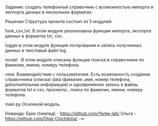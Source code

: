 Задание: cоздать телефонный справочник с возможностью импорта и экспорта данных в нескольких форматах.

Решение
Структура проекта состоит из 5 модулей:

funk_csv_txt. В этом модуле реализованы функции импорта, экспорта данных в форматах txt, csv.

logger.в этом модуле функция логирования и запись полученных данных в текстовый файл log.

model . В этом модуле описаны функции поиска в справочнике по фамилии, имени, номеру телефона

view. Взаимодействие с пользователем. Есть возможность создание справочника (списка) data (фамилия ,имя, номер телефона, дополнительная информация) и одновременно запись в файлы форматов txt и csv, просмотр , поиск по фамилии, имени, номеру телефона.

main.py Основной модуль.
   
   Команда:
   Ерке (тимлид) - https://github.com/Yerke-lab/ Ольга - https://github.com/Olga-Chichikina/ -->
